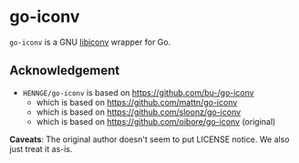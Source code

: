 # go-iconv

`go-iconv` is a GNU [libiconv](https://www.gnu.org/software/libiconv/) wrapper for Go.

## Acknowledgement

- `HENNGE/go-iconv` is based on https://github.com/bu-/go-iconv
  - which is based on https://github.com/mattn/go-iconv
  - which is based on https://github.com/sloonz/go-iconv
  - which is based on https://github.com/oibore/go-iconv (original)

**Caveats**: The original author doesn't seem to put LICENSE notice. We also just treat it as-is.
